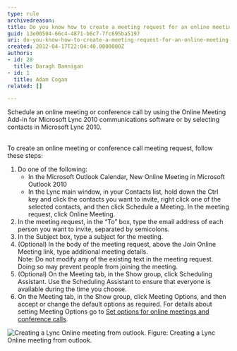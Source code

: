 ```yaml
---
type: rule
archivedreason: 
title: Do you know how to create a meeting request for an online meeting or conference call?
guid: 13e00504-66c4-4871-b6c7-7fc695ba5197
uri: do-you-know-how-to-create-a-meeting-request-for-an-online-meeting-or-conference-call
created: 2012-04-17T22:04:40.0000000Z
authors:
- id: 28
  title: Daragh Bannigan
- id: 1
  title: Adam Cogan
related: []

---
```



Schedule an online meeting or conference call by using the Online Meeting Add-in for Microsoft Lync 2010 communications software or by selecting contacts in Microsoft Lync 2010. 
<br><excerpt class='endintro'></excerpt><br>
<p>To create an online meeting or conference call meeting request, follow these steps&#58; </p>
<ol>
<li>Do one of the following&#58;
<ul>
<li>In the Microsoft Outlook Calendar, New Online Meeting in Microsoft Outlook 2010</li>
<li>In the Lync main window, in your Contacts list, hold down the Ctrl key and click the contacts you want to invite, right click one of the selected contacts, and then click Schedule a Meeting. In the meeting request, click Online Meeting.</li>
</ul>
</li>
<li>In the meeting request, in the “To” box, type the email address of each person you want to invite, separated by semicolons.</li>
<li>In the Subject box, type a subject for the meeting.</li>
<li>(Optional) In the body of the meeting request, above the Join Online Meeting link, type additional meeting details. <br>
Note&#58; Do not modify any of the existing text in the meeting request. Doing so may prevent people from joining the meeting.</li>
<li>(Optional) On the Meeting tab, in the Show group, click Scheduling Assistant. Use the Scheduling Assistant to ensure that everyone is available during the time you choose.</li>
<li>On the Meeting tab, in the Show group, click Meeting Options, and then accept or change the default options as required. For details about setting Meeting Options go to <a href="http&#58;//office.microsoft.com/en-us/communicator-help/set-options-for-online-meetings-and-conference-calls-HA102000107.aspx?CTT=5&amp;origin=HA101990914">Set options for online meetings and conference calls</a>.</li>
</ol>

<img src="/ITAndNetworking/Rules-to-Better-Lync/PublishingImages/lync-online-meeting.jpg" alt="Creating a Lync Online meeting from outlook." class="ms-rteCustom-ImageArea" />
<span class="ms-rteCustom-FigureNormal">Figure&#58; Creating a Lync Online meeting from outlook.</span>


